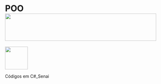 # POO <div><img src="https://img.shields.io/badge/Windows-0078D6?style=for-the-badge&logo=windows&logoColor=white" height="90" width="500"/>
<div><img src="https://cdn.jsdelivr.net/gh/devicons/devicon/icons/csharp/csharp-plain.svg" height="75" width="75"/>
          
Códigos em C#_Senai
